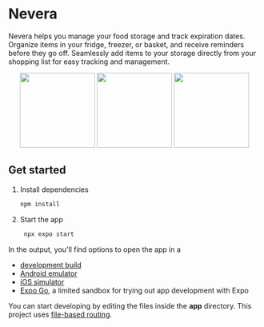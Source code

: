 # Nevera

Nevera helps you manage your food storage and track expiration dates. Organize items in your fridge, freezer, or basket, and receive reminders before they go off. Seamlessly add items to your storage directly from your shopping list for easy tracking and management.

<p align="center">
  <img src="https://github.com/user-attachments/assets/486ea95a-10d6-4967-96fe-052ce3ec5cf3" width="150" />
  <img src="https://github.com/user-attachments/assets/e1e16a80-9594-4fd7-af27-8a9f2b70a12c" width="150" />
  <img src="https://github.com/user-attachments/assets/1cebce6f-b241-47ac-b1e9-f12bde16ef45" width="150" />
</p>





## Get started

1. Install dependencies

   ```bash
   npm install
   ```

2. Start the app

   ```bash
    npx expo start
   ```

In the output, you'll find options to open the app in a

- [development build](https://docs.expo.dev/develop/development-builds/introduction/)
- [Android emulator](https://docs.expo.dev/workflow/android-studio-emulator/)
- [iOS simulator](https://docs.expo.dev/workflow/ios-simulator/)
- [Expo Go](https://expo.dev/go), a limited sandbox for trying out app development with Expo

You can start developing by editing the files inside the **app** directory. This project uses [file-based routing](https://docs.expo.dev/router/introduction).
